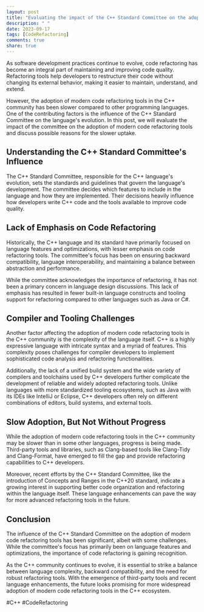 ```yaml
---
layout: post
title: "Evaluating the impact of the C++ Standard Committee on the adoption of modern code refactoring tools"
description: " "
date: 2023-09-17
tags: [CodeRefactoring]
comments: true
share: true
---
```


As software development practices continue to evolve, code refactoring has become an integral part of maintaining and improving code quality. Refactoring tools help developers to restructure their code without changing its external behavior, making it easier to maintain, understand, and extend.

However, the adoption of modern code refactoring tools in the C++ community has been slower compared to other programming languages. One of the contributing factors is the influence of the C++ Standard Committee on the language's evolution. In this post, we will evaluate the impact of the committee on the adoption of modern code refactoring tools and discuss possible reasons for the slower uptake.

## Understanding the C++ Standard Committee's Influence

The C++ Standard Committee, responsible for the C++ language's evolution, sets the standards and guidelines that govern the language's development. The committee decides which features to include in the language and how they are implemented. Their decisions heavily influence how developers write C++ code and the tools available to improve code quality.

## Lack of Emphasis on Code Refactoring

Historically, the C++ language and its standard have primarily focused on language features and optimizations, with lesser emphasis on code refactoring tools. The committee's focus has been on ensuring backward compatibility, language interoperability, and maintaining a balance between abstraction and performance.

While the committee acknowledges the importance of refactoring, it has not been a primary concern in language design discussions. This lack of emphasis has resulted in fewer built-in language constructs and tooling support for refactoring compared to other languages such as Java or C#.

## Compiler and Tooling Challenges

Another factor affecting the adoption of modern code refactoring tools in the C++ community is the complexity of the language itself. C++ is a highly expressive language with intricate syntax and a myriad of features. This complexity poses challenges for compiler developers to implement sophisticated code analysis and refactoring functionalities.

Additionally, the lack of a unified build system and the wide variety of compilers and toolchains used by C++ developers further complicate the development of reliable and widely adopted refactoring tools. Unlike languages with more standardized tooling ecosystems, such as Java with its IDEs like IntelliJ or Eclipse, C++ developers often rely on different combinations of editors, build systems, and external tools.

## Slow Adoption, But Not Without Progress

While the adoption of modern code refactoring tools in the C++ community may be slower than in some other languages, progress is being made. Third-party tools and libraries, such as Clang-based tools like Clang-Tidy and Clang-Format, have emerged to fill the gap and provide refactoring capabilities to C++ developers.

Moreover, recent efforts by the C++ Standard Committee, like the introduction of Concepts and Ranges in the C++20 standard, indicate a growing interest in supporting better code organization and refactoring within the language itself. These language enhancements can pave the way for more advanced refactoring tools in the future.

## Conclusion

The influence of the C++ Standard Committee on the adoption of modern code refactoring tools has been significant, albeit with some challenges. While the committee's focus has primarily been on language features and optimizations, the importance of code refactoring is gaining recognition.

As the C++ community continues to evolve, it is essential to strike a balance between language complexity, backward compatibility, and the need for robust refactoring tools. With the emergence of third-party tools and recent language enhancements, the future looks promising for more widespread adoption of modern code refactoring tools in the C++ ecosystem.

\#C++ #CodeRefactoring